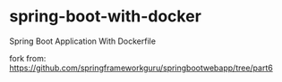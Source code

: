 # spring-boot-with-docker
Spring Boot Application With Dockerfile

fork from:
https://github.com/springframeworkguru/springbootwebapp/tree/part6
